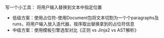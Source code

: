 写一个小工具： 将用户输入替换到文本中指定位置

- 低级方案：使用占位符-使用Document包将文本切割为一个个paragraphs及runs，将用户输入放入迭代器，按序取出替换拿到的占位符信息
- 中级方案：使用模板引擎选型对比《正则 vs Jinja2 vs AST解析》